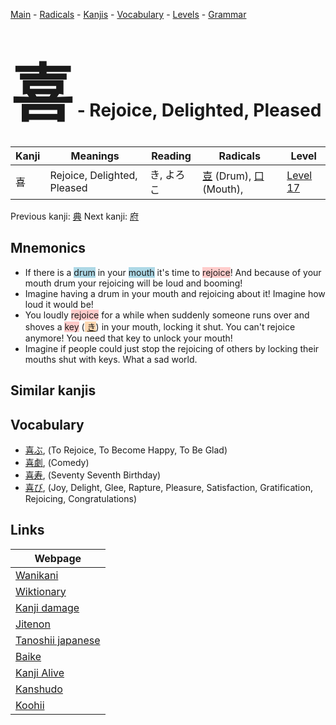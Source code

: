<style> bigfont {font-size: 100px}</style>
[Main](../index.md) -
[Radicals](../radicals.md) -
[Kanjis](../kanjis.md) -
[Vocabulary](../vocabulary.md) -
[Levels](../levels.md) -
[Grammar](../grammar.md)
# <bigfont> 喜</bigfont> - Rejoice, Delighted, Pleased 

| Kanji | Meanings | Reading | Radicals | Level |
| --- | --- | --- | --- | --- |
| 喜 | Rejoice, Delighted, Pleased | き, よろこ | [壴](../radicals/壴.md) (Drum), [口](../radicals/口.md) (Mouth),  | [Level 17](../levels/wk_level17.md) |

Previous kanji: [典](典.md) Next kanji: [府](府.md) 

## Mnemonics
 * If there is a <span style="background-color:#ADD8E6"> drum</span> in your <span style="background-color:#ADD8E6"> mouth</span> it's time to <span style="background-color:#ffcccb"> rejoice</span>! And because of your mouth drum your rejoicing will be loud and booming!
* Imagine having a drum in your mouth and rejoicing about it! Imagine how loud it would be!
* You loudly <span style="background-color:#ffcccb"> rejoice</span> for a while when suddenly someone runs over and shoves a <span style="background-color:#ffcccb"> key</span> (<span style="background-color:#fed8b1"> [き](https://jisho.org/search/き)</span>) in your mouth, locking it shut. You can't rejoice anymore! You need that key to unlock your mouth!
* Imagine if people could just stop the rejoicing of others by locking their mouths shut with keys. What a sad world.


## Similar kanjis
 


## Vocabulary
 * [喜ぶ](../vocabulary/喜.md), (To Rejoice, To Become Happy, To Be Glad)
* [喜劇](../vocabulary/喜.md), (Comedy)
* [喜寿](../vocabulary/喜.md), (Seventy Seventh Birthday)
* [喜び](../vocabulary/喜.md), (Joy, Delight, Glee, Rapture, Pleasure, Satisfaction, Gratification, Rejoicing, Congratulations)



## Links 

| Webpage |
| --- |
| [Wanikani          ](https://www.wanikani.com/kanji/喜) |
| [Wiktionary        ](https://en.wiktionary.org/wiki/喜) |
| [Kanji damage      ](http://www.kanjidamage.com/kanji/search?utf8=✓&q=喜) |
| [Jitenon           ](https://jitenon.com/kanji/喜) |
| [Tanoshii japanese ](https://www.tanoshiijapanese.com/dictionary/kanji.cfm?k=喜) |
| [Baike             ](https://baike.baidu.com/item/喜) |
| [Kanji Alive       ](https://app.kanjialive.com/喜) |
| [Kanshudo          ](https://www.kanshudo.com/searchmn?q=喜) |
| [Koohii            ](https://kanji.koohii.com/study/kanji/喜) |

